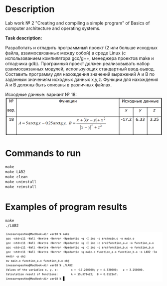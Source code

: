 # Description
Lab work № 2 "Creating and compiling a simple program" of Basics of computer architecture and operating systems.

**Task description:**

Разработать и отладить программный проект (2 или больше исходных файла, взаимосвязанных между собой) в среде Linux (c использованием компилятора gcc/g++, менеджера проектов make и отладчика gdb).  Програмный проект должен реализовывать набор взаимосвязанных модулей, использующих стандартный ввод-вывод.  
Составить программу для нахождения значений выражений А и В по заданным значениям исходных данных x,y,z. Функции для нахождения А и В должны быть описаны в различных файлах.

Исходные данные: вариант № 18:
![var18](https://github.com/InessaRepeshko/basics-of-computer-architecture-and-operating-systems/blob/main/lab2/var18/screens/var18.png)

# Commands to run
```
make
make LAB2
make clean
make uninstall
make reinstall
```

# Examples of program results
```
make
./LAB2
```
![results_var18](https://github.com/InessaRepeshko/basics-of-computer-architecture-and-operating-systems/blob/main/lab2/var18/screens/results_var18.png)

